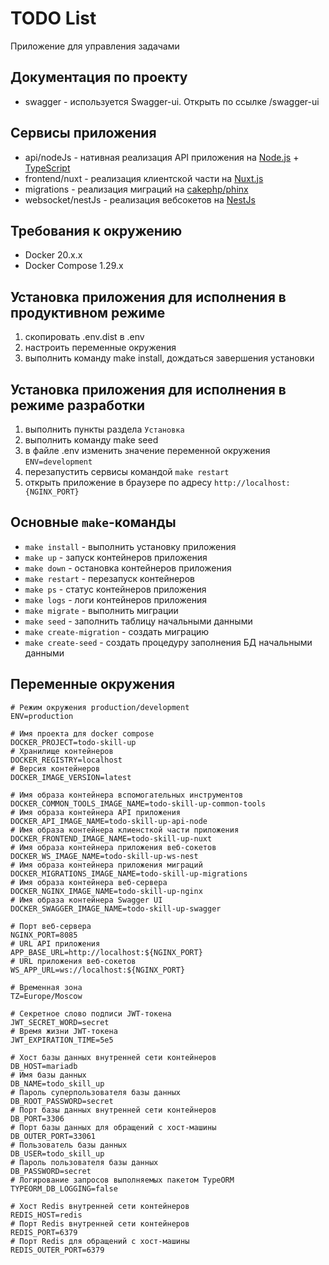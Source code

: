 # TODO List

Приложение для управления задачами

## Документация по проекту

- swagger - используется Swagger-ui. Открыть по ссылке /swagger-ui

## Сервисы приложения

- api/nodeJs - нативная реализация API приложения на [Node.js](https://nodejs.org) + [TypeScript](https://www.typescriptlang.org)
- frontend/nuxt - реализация клиентской части на [Nuxt.js](https://nuxt.com)
- migrations - реализация миграций на [cakephp/phinx](https://github.com/cakephp/phinx)
- websocket/nestJs - реализация вебсокетов на [NestJs](https://nestjs.com)

## Требования к окружению

- Docker 20.x.x
- Docker Compose 1.29.x

## Установка приложения для исполнения в продуктивном режиме

1. скопировать .env.dist в .env
1. настроить переменные окружения
1. выполнить команду make install, дождаться завершения установки

## Установка приложения для исполнения в режиме разработки
1. выполнить пункты раздела `Установка`
1. выполнить команду make seed
1. в файле .env изменить значение переменной окружения `ENV=development`
1. перезапустить сервисы командой `make restart`
1. открыть приложение в браузере по адресу `http://localhost:{NGINX_PORT}`

## Основные `make`-команды

- `make install` - выполнить установку приложения
- `make up` - запуск контейнеров приложения
- `make down` - остановка контейнеров приложения
- `make restart` - перезапуск контейнеров
- `make ps` - статус контейнеров приложения
- `make logs` - логи контейнеров приложения
- `make migrate` - выполнить миграции
- `make seed` - заполнить таблицу начальными данными
- `make create-migration` - создать миграцию
- `make create-seed` - создать процедуру заполнения БД начальными данными

## Переменные окружения


```dotenv
# Режим окружения production/development
ENV=production

# Имя проекта для docker compose
DOCKER_PROJECT=todo-skill-up
# Хранилище контейнеров
DOCKER_REGISTRY=localhost
# Версия контейнеров
DOCKER_IMAGE_VERSION=latest

# Имя образа контейнера вспомогательных инструментов
DOCKER_COMMON_TOOLS_IMAGE_NAME=todo-skill-up-common-tools
# Имя образа контейнера API приложения
DOCKER_API_IMAGE_NAME=todo-skill-up-api-node
# Имя образа контейнера клиенсткой части приложения
DOCKER_FRONTEND_IMAGE_NAME=todo-skill-up-nuxt
# Имя образа контейнера приложения веб-сокетов
DOCKER_WS_IMAGE_NAME=todo-skill-up-ws-nest
# Имя образа контейнера приложения миграций
DOCKER_MIGRATIONS_IMAGE_NAME=todo-skill-up-migrations
# Имя образа контейнера веб-сервера
DOCKER_NGINX_IMAGE_NAME=todo-skill-up-nginx
# Имя образа контейнера Swagger UI
DOCKER_SWAGGER_IMAGE_NAME=todo-skill-up-swagger

# Порт веб-сервера
NGINX_PORT=8085
# URL API приложения
APP_BASE_URL=http://localhost:${NGINX_PORT}
# URL приложения веб-сокетов
WS_APP_URL=ws://localhost:${NGINX_PORT}

# Временная зона
TZ=Europe/Moscow

# Секретное слово подписи JWT-токена
JWT_SECRET_WORD=secret
# Время жизни JWT-токена
JWT_EXPIRATION_TIME=5e5

# Хост базы данных внутренней сети контейнеров
DB_HOST=mariadb
# Имя базы данных
DB_NAME=todo_skill_up
# Пароль суперпользователя базы данных
DB_ROOT_PASSWORD=secret
# Порт базы данных внутренней сети контейнеров
DB_PORT=3306
# Порт базы данных для обращений с хост-машины
DB_OUTER_PORT=33061
# Пользователь базы данных
DB_USER=todo_skill_up
# Пароль пользователя базы данных
DB_PASSWORD=secret
# Логирование запросов выполняемых пакетом TypeORM
TYPEORM_DB_LOGGING=false

# Хост Redis внутренней сети контейнеров
REDIS_HOST=redis
# Порт Redis внутренней сети контейнеров
REDIS_PORT=6379
# Порт Redis для обращений с хост-машины
REDIS_OUTER_PORT=6379
```